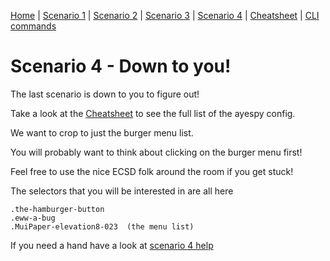 [Home](README.md) | 
[Scenario 1](scenario1.md) |
[Scenario 2](scenario2.md) |
[Scenario 3](scenario3.md) |
[Scenario 4](scenario4.md) |
[Cheatsheet](cheatsheet.md) |
[CLI commands](cli-commands.md) 


# Scenario 4 - Down to you!

The last scenario is down to you to figure out!

Take a look at the [Cheatsheet](cheatsheet.md) to see the full list of the ayespy config.

We want to crop to just the burger menu list.

You will probably want to think about clicking on the burger menu first!

Feel free to use the nice ECSD folk around the room if you get stuck!

The selectors that you will be interested in are all here

    .the-hamburger-button 
    .eww-a-bug 
    .MuiPaper-elevation8-023  (the menu list)




If you need a hand have a look at [scenario 4 help](./scenario4help)




